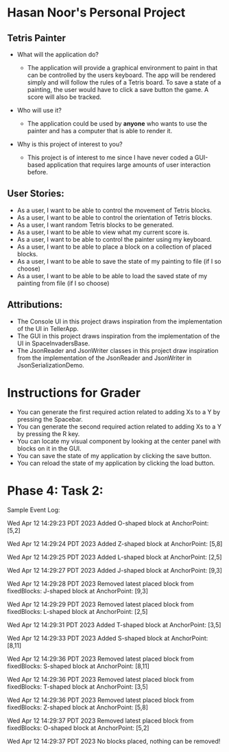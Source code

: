 # Hasan Noor's Personal Project
## Tetris Painter

- What will the application do?

    - The application will provide a graphical environment to paint in that can be controlled by the users keyboard.
  The app will be rendered simply and will follow the rules of a Tetris board. To save a state of a painting, the user
  would have to click a save button the game. A score will also be tracked.


- Who will use it?

    - The application could be used by **anyone** who wants to use the painter and has a computer that is able to render it.


- Why is this project of interest to you?
    - This project is of interest to me since I have never coded a GUI-based application that requires large amounts of
  user interaction before.

## User Stories:

- As a user, I want to be able to control the movement of Tetris blocks.
- As a user, I want to be able to control the orientation of Tetris blocks.
- As a user, I want random Tetris blocks to be generated.
- As a user, I want to be able to view what my current score is.
- As a user, I want to be able to control the painter using my keyboard.
- As a user, I want to be able to place a block on a collection of placed blocks.
- As a user, I want to be able to save the state of my painting to file (if I so choose)
- As a user, I want to be able to be able to load the saved state of my painting from file (if I so choose)

## Attributions:
- The Console UI in this project draws inspiration from the implementation of the UI in TellerApp. 
- The GUI in this project draws inspiration from the implementation of the UI in SpaceInvadersBase.
- The JsonReader and JsonWriter classes in this project draw inspiration from the implementation of the JsonReader and JsonWriter in JsonSerializationDemo.

# Instructions for Grader
- You can generate the first required action related to adding Xs to a Y by pressing the Spacebar.
- You can generate the second required action related to adding Xs to a Y by pressing the R key.
- You can locate my visual component by looking at the center panel with blocks on it in the GUI.
- You can save the state of my application by clicking the save button.
- You can reload the state of my application by clicking the load button.

# Phase 4: Task 2:

Sample Event Log:

Wed Apr 12 14:29:23 PDT 2023
Added O-shaped block at AnchorPoint: [5,2]

Wed Apr 12 14:29:24 PDT 2023
Added Z-shaped block at AnchorPoint: [5,8]

Wed Apr 12 14:29:25 PDT 2023
Added L-shaped block at AnchorPoint: [2,5]

Wed Apr 12 14:29:27 PDT 2023
Added J-shaped block at AnchorPoint: [9,3]

Wed Apr 12 14:29:28 PDT 2023
Removed latest placed block from fixedBlocks: J-shaped block at AnchorPoint: [9,3]

Wed Apr 12 14:29:29 PDT 2023
Removed latest placed block from fixedBlocks: L-shaped block at AnchorPoint: [2,5]

Wed Apr 12 14:29:31 PDT 2023
Added T-shaped block at AnchorPoint: [3,5]

Wed Apr 12 14:29:33 PDT 2023
Added S-shaped block at AnchorPoint: [8,11]

Wed Apr 12 14:29:36 PDT 2023
Removed latest placed block from fixedBlocks: S-shaped block at AnchorPoint: [8,11]

Wed Apr 12 14:29:36 PDT 2023
Removed latest placed block from fixedBlocks: T-shaped block at AnchorPoint: [3,5]

Wed Apr 12 14:29:36 PDT 2023
Removed latest placed block from fixedBlocks: Z-shaped block at AnchorPoint: [5,8]

Wed Apr 12 14:29:37 PDT 2023
Removed latest placed block from fixedBlocks: O-shaped block at AnchorPoint: [5,2]

Wed Apr 12 14:29:37 PDT 2023
No blocks placed, nothing can be removed!